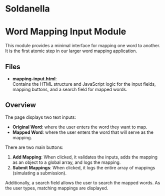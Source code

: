 # Soldanella

# Word Mapping Input Module

This module provides a minimal interface for mapping one word to another. It is the first atomic step in our larger word mapping application.

## Files

- **mapping-input.html**:  
  Contains the HTML structure and JavaScript logic for the input fields, mapping buttons, and a search field for mapped words.

## Overview

The page displays two text inputs:
- **Original Word**: where the user enters the word they want to map.
- **Mapped Word**: where the user enters the word that will serve as the mapping.

There are two main buttons:
1. **Add Mapping**: When clicked, it validates the inputs, adds the mapping as an object to a global array, and logs the mapping.
2. **Submit Mappings**: When clicked, it logs the entire array of mappings (simulating a submission).

Additionally, a search field allows the user to search the mapped words. As the user types, matching mappings are displayed.
